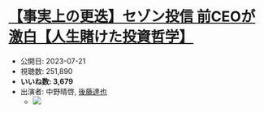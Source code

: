# [【事実上の更迭】セゾン投信 前CEOが激白【人生賭けた投資哲学】](https://www.youtube.com/watch?v=aqIVDS2tpuE)
-   公開日: 2023-07-21
-   視聴数: 251,890
-   **いいね数: 3,679**
-   出演者: 中野晴啓, [後藤達也](/rehacq_fan/people/後藤達也 "wikilink")
    - [![](https://img.youtube.com/vi/aqIVDS2tpuE/hqdefault.jpg)](https://www.youtube.com/watch?v=aqIVDS2tpuE)
